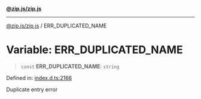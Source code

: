 [**@zip.js/zip.js**](../README.md)

***

[@zip.js/zip.js](../globals.md) / ERR\_DUPLICATED\_NAME

# Variable: ERR\_DUPLICATED\_NAME

> `const` **ERR\_DUPLICATED\_NAME**: `string`

Defined in: [index.d.ts:2166](https://github.com/gildas-lormeau/zip.js/blob/3fe977a027ef9183833f51be22c11dda80bcb12f/index.d.ts#L2166)

Duplicate entry error
